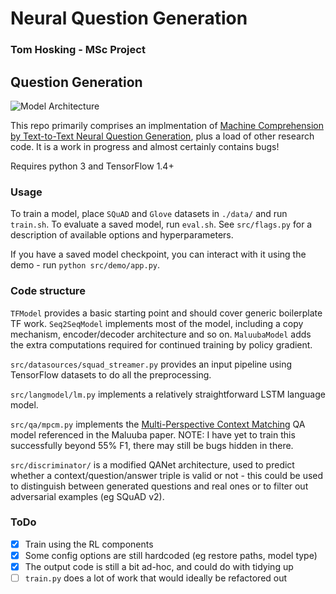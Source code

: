 # Neural Question Generation

### Tom Hosking - MSc Project

## Question Generation

![Model Architecture](https://github.com/bloomsburyai/question-generation/raw/master/docs/qgen_arch-1.jpg "Model Architecture")


This repo primarily comprises an implmentation of [Machine Comprehension by Text-to-Text Neural Question Generation](https://arxiv.org/pdf/1705.02012.pdf), plus a load of other research code. It is a work in progress and almost certainly contains bugs!

Requires python 3 and TensorFlow 1.4+

### Usage

To train a model, place `SQuAD` and `Glove` datasets in `./data/` and run `train.sh`. To evaluate a saved model, run `eval.sh`. See `src/flags.py` for a description of available options and hyperparameters.

If you have a saved model checkpoint, you can interact with it using the demo - run `python src/demo/app.py`.

### Code structure

`TFModel` provides a basic starting point and should cover generic boilerplate TF work. `Seq2SeqModel` implements most of the model, including a copy mechanism, encoder/decoder architecture and so on. `MaluubaModel` adds the extra computations required for continued training by policy gradient.

`src/datasources/squad_streamer.py` provides an input pipeline using TensorFlow datasets to do all the preprocessing.

`src/langmodel/lm.py` implements a relatively straightforward LSTM language model.

`src/qa/mpcm.py` implements the [Multi-Perspective Context Matching](https://arxiv.org/pdf/1612.04211.pdf) QA model referenced in the Maluuba paper. NOTE: I have yet to train this successfully beyond 55% F1, there may still be bugs hidden in there.

`src/discriminator/` is a modified QANet architecture, used to predict whether a context/question/answer triple is valid or not - this could be used to distinguish between generated questions and real ones or to filter out adversarial examples (eg SQuAD v2).

### ToDo

 - [x] Train using the RL components
 - [x] Some config options are still hardcoded (eg restore paths, model type)
 - [x] The output code is still a bit ad-hoc, and could do with tidying up
 - [ ] `train.py` does a lot of work that would ideally be refactored out
